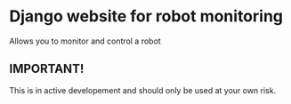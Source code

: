 # Django website for robot monitoring

Allows you to monitor and control a robot

## IMPORTANT!

This is in active developement and should only be used at your own risk.
